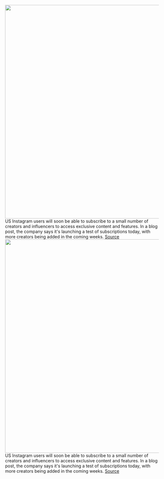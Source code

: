 <img src='https://cdn.vox-cdn.com/thumbor/HBRd8vJxYjREHC3mHGb2HmpDbnw=/0x0:1024x768/1200x800/filters:focal(431x303:593x465)/cdn.vox-cdn.com/uploads/chorus_image/image/70409100/FJfCrvxVQAQkLQv.0.jpeg' width='700px' /><br/>
US Instagram users will soon be able to subscribe to a small number of creators and influencers to access exclusive content and features. In a blog post, the company says it's launching a test of subscriptions today, with more creators being added in the coming weeks.
<a href='https://www.theverge.com/2022/1/19/22891722/instagram-paid-subscriptions-test'> Source <a/><img src='https://cdn.vox-cdn.com/thumbor/HBRd8vJxYjREHC3mHGb2HmpDbnw=/0x0:1024x768/1200x800/filters:focal(431x303:593x465)/cdn.vox-cdn.com/uploads/chorus_image/image/70409100/FJfCrvxVQAQkLQv.0.jpeg' width='700px' /><br/>
US Instagram users will soon be able to subscribe to a small number of creators and influencers to access exclusive content and features. In a blog post, the company says it's launching a test of subscriptions today, with more creators being added in the coming weeks.
<a href='https://www.theverge.com/2022/1/19/22891722/instagram-paid-subscriptions-test'> Source <a/>